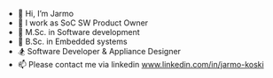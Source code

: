 - 👋 Hi, I’m Jarmo
- 👀 I work as SoC SW Product Owner
- 🌱 M.Sc. in Software development
- 🌱 B.Sc. in Embedded systems
- 🏂 Software Developer & Appliance Designer
- 📫 Please contact me via linkedin www.linkedin.com/in/jarmo-koski

<!---
jamo-git/jamo-git is a ✨ special ✨ repository because its `README.md` (this file) appears on your GitHub profile.
You can click the Preview link to take a look at your changes.
--->
